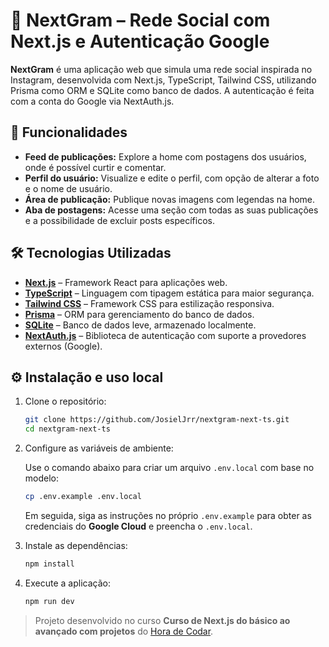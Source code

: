 # 📱 NextGram – Rede Social com Next.js e Autenticação Google

**NextGram** é uma aplicação web que simula uma rede social inspirada no Instagram, desenvolvida com Next.js, TypeScript, Tailwind CSS, utilizando Prisma como ORM e SQLite como banco de dados. A autenticação é feita com a conta do Google via NextAuth.js.

## 📌 Funcionalidades

- **Feed de publicações:** Explore a home com postagens dos usuários, onde é possível curtir e comentar.
- **Perfil do usuário:** Visualize e edite o perfil, com opção de alterar a foto e o nome de usuário.
- **Área de publicação:** Publique novas imagens com legendas na home.
- **Aba de postagens:** Acesse uma seção com todas as suas publicações e a possibilidade de excluir posts específicos.

## 🛠 Tecnologias Utilizadas

- **[Next.js](https://nextjs.org/)** – Framework React para aplicações web.
- **[TypeScript](https://www.typescriptlang.org/)** – Linguagem com tipagem estática para maior segurança.
- **[Tailwind CSS](https://tailwindcss.com/)** – Framework CSS para estilização responsiva.
- **[Prisma](https://www.prisma.io/)** – ORM para gerenciamento do banco de dados.
- **[SQLite](https://sqlite.org/index.html)** – Banco de dados leve, armazenado localmente.
- **[NextAuth.js](https://next-auth.js.org/)** – Biblioteca de autenticação com suporte a provedores externos (Google).

## ⚙️ Instalação e uso local

1. Clone o repositório:

   ```bash
   git clone https://github.com/JosielJrr/nextgram-next-ts.git
   cd nextgram-next-ts
   ```

2. Configure as variáveis de ambiente:

   Use o comando abaixo para criar um arquivo `.env.local` com base no modelo:

   ```bash
   cp .env.example .env.local
   ```

   Em seguida, siga as instruções no próprio `.env.example` para obter as credenciais do **Google Cloud** e preencha o `.env.local`.

4. Instale as dependências:

   ```bash
   npm install
   ```

5. Execute a aplicação:

   ```bash
   npm run dev
   ```

> Projeto desenvolvido no curso **Curso de Next.js do básico ao avançado com projetos** do [Hora de Codar](https://app.horadecodar.com.br/).
